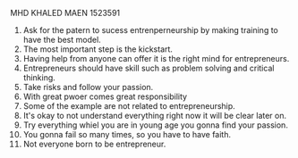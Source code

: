 MHD KHALED MAEN 	1523591



1. Ask for the patern to sucess entrenperneurship by making training to have the best model.
2. The most important step is the kickstart.
3. Having help from anyone can offer it is the right mind for entrepreneurs.
4. Entrepreneurs should have skill such as problem solving and critical thinking.
5. Take risks and follow your passion.
6. With great pwoer comes great responsibility
7. Some of the example are not related to entrepreneurship.
8. It's okay to not understand everything right now it will be clear later on.
9. Try everything whiel you are in young age you gonna find your passion.
10. You gonna fail so many times, so you have to have faith.
11. Not everyone born to be entrepreneur.
